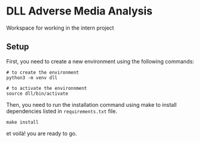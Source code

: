 # DLL Adverse Media Analysis
Workspace for working in the intern project

## Setup

First, you need to create a new environment using the following commands:

```
# to create the environment
python3 -m venv dll 

# to activate the environnment
source dll/bin/activate
```

Then, you need to run the installation command using make to install dependencies listed in `requirements.txt` file. 

```
make install
```

et voilà! you are ready to go. 
